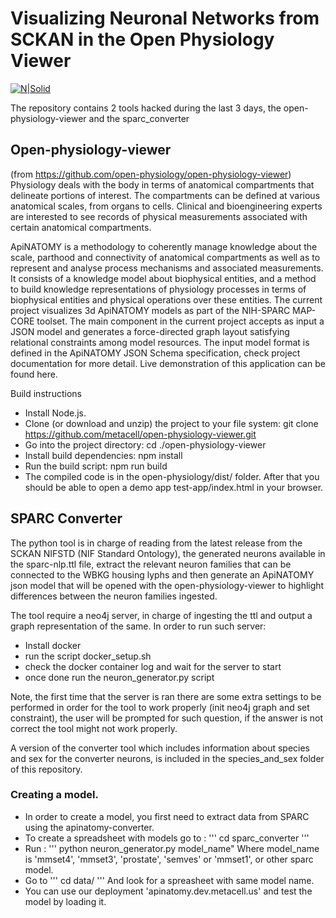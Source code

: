 
# Visualizing Neuronal Networks from SCKAN in the Open Physiology Viewer

[![N|Solid](https://images.ctfassets.net/6bya4tyw8399/7bCqTnBYXy99mdeNkhMs3Q/0085bf4015673305fa011abb19a11e34/codeathon.png)](https://images.ctfassets.net/6bya4tyw8399/7bCqTnBYXy99mdeNkhMs3Q/0085bf4015673305fa011abb19a11e34/codeathon.png)

The repository contains 2 tools hacked during the last 3 days, the open-physiology-viewer and the sparc_converter

## Open-physiology-viewer

(from https://github.com/open-physiology/open-physiology-viewer)
Physiology deals with the body in terms of anatomical compartments that delineate portions of interest. The compartments can be defined at various anatomical scales, from organs to cells. Clinical and bioengineering experts are interested to see records of physical measurements associated with certain anatomical compartments.

ApiNATOMY is a methodology to coherently manage knowledge about the scale, parthood and connectivity of anatomical compartments as well as to represent and analyse process mechanisms and associated measurements. It consists of a knowledge model about biophysical entities, and a method to build knowledge representations of physiology processes in terms of biophysical entities and physical operations over these entities.
The current project visualizes 3d ApiNATOMY models as part of the NIH-SPARC MAP-CORE toolset. The main component in the current project accepts as input a JSON model and generates a force-directed graph layout satisfying relational constraints among model resources. The input model format is defined in the ApiNATOMY JSON Schema specification, check project documentation for more detail. Live demonstration of this application can be found here.

Build instructions
- Install Node.js.
- Clone (or download and unzip) the project to your file system: git clone https://github.com/metacell/open-physiology-viewer.git
- Go into the project directory: cd ./open-physiology-viewer
- Install build dependencies: npm install
- Run the build script: npm run build
- The compiled code is in the open-physiology/dist/ folder. After that you should be able to open a demo app test-app/index.html in your browser.

## SPARC Converter

The python tool is in charge of reading from the latest release from the SCKAN NIFSTD (NIF Standard Ontology), the generated neurons available in the sparc-nlp.ttl file, extract the relevant neuron families that can be connected to the WBKG housing lyphs and then generate an ApiNATOMY json model that will be opened with the open-physiology-viewer to highlight differences between the neuron families ingested.

The tool require a neo4j server, in charge of ingesting the ttl and output a graph representation of the same. In order to run such server:
- Install docker 
- run the script docker_setup.sh
- check the docker container log and wait for the server to start
- once done run the neuron_generator.py script

Note, the first time that the server is ran there are some extra settings to be performed in order for the tool to work properly (init neo4j graph and set constraint), the user will be prompted for such question, if the answer is not correct the tool might not work properly.

A version of the converter tool which includes information about species and sex for the converter neurons, is included in the species_and_sex folder of this repository. 

### Creating a model.

- In order to create a model, you first need to extract data from SPARC using the apinatomy-converter.
- To create a spreadsheet with models go to :
  ''' cd sparc_converter '''
- Run :
  ''' python neuron_generator.py model_name"
  Where model_name is 'mmset4', 'mmset3', 'prostate', 'semves' or 'mmset1', or other sparc model.
- Go to 
  ''' cd data/ '''
  And look for a spreasheet with same model name.
- You can use our deployment 'apinatomy.dev.metacell.us' and test the model by loading it. 
